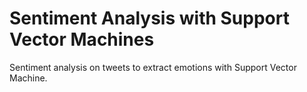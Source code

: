 # Sentiment Analysis with Support Vector Machines

Sentiment analysis on tweets to extract emotions with Support Vector Machine.